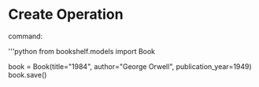 # Create Operation

command:

'''python
from bookshelf.models import Book

book = Book(title="1984", author="George Orwell", publication_year=1949)
book.save()
